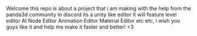 Welcome this repo is about a project that i am making with the help from the panda3d community in discord its a unity like editor it will feature level editor AI Node Editor Animation Editor Material Editor etc etc, i wish you guys like it and help me make it faster and better! <3
